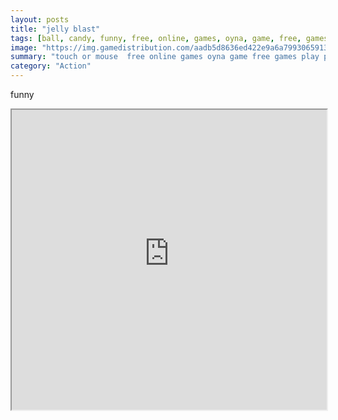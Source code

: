```yaml
---
layout: posts
title: "jelly blast"
tags: [ball, candy, funny, free, online, games, oyna, game, free, games, play, play, games]
image: "https://img.gamedistribution.com/aadb5d8636ed422e9a6a7993065913bc.jpg"
summary: "touch or mouse  free online games oyna game free games play play games"
category: "Action"
---
```


funny

<iframe width="100%" height="480px;" src="https://html5.gamedistribution.com/aadb5d8636ed422e9a6a7993065913bc/"></iframe>